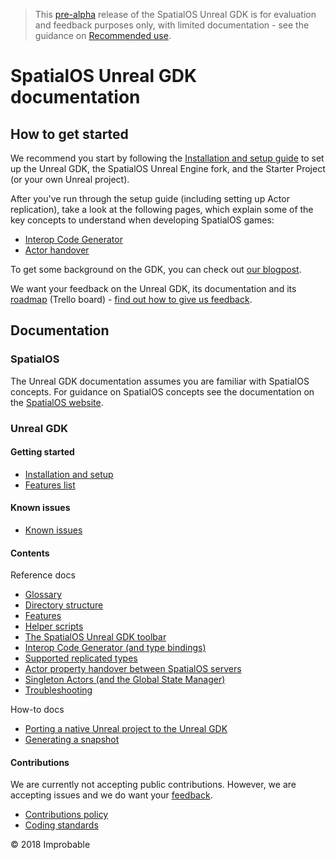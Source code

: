 > This [pre-alpha](https://docs.improbable.io/reference/latest/shared/release-policy#maturity-stages) release of the SpatialOS Unreal GDK is for evaluation and feedback purposes only, with limited documentation - see the guidance on [Recommended use](../README.md#recommended-use).

# SpatialOS Unreal GDK documentation

## How to get started
We recommend you start by following the [Installation and setup guide](setup-and-installing.md) to set up the Unreal GDK, the SpatialOS Unreal Engine fork, and the Starter Project (or your own Unreal project).

After you've run through the setup guide (including setting up Actor replication), take a look at the following pages, which explain some of the key concepts to understand when developing SpatialOS games:

* [Interop Code Generator](./content/interop.md)
* [Actor handover](./content/handover-between-server-workers.md)

To get some background on the GDK, you can check out [our blogpost](https://improbable.io/games/blog/spatialos-unreal-gdk-pre-alpha).

We want your feedback on the Unreal GDK, its documentation and its [roadmap](https://trello.com/b/7wtbtwmL/unreal-gdk-roadmap) (Trello board) - [find out how to give us feedback](../README.md#give-us-feedback).

## Documentation

### SpatialOS
The Unreal GDK documentation assumes you are familiar with SpatialOS concepts. For guidance on SpatialOS concepts see the documentation on the [SpatialOS website](https://docs.improbable.io/reference/latest/shared/concepts/spatialos).

### Unreal GDK

#### Getting started
* [Installation and setup](setup-and-installing.md)
* [Features list](features.md)

#### Known issues
* [Known issues](known-issues.md)

#### Contents

Reference docs
* [Glossary](content/glossary.md)
* [Directory structure](content/directory-structure.md)
* [Features](./features.md)
* [Helper scripts](content/helper-scripts.md)
* [The SpatialOS Unreal GDK toolbar](content/toolbar.md)
* [Interop Code Generator (and type bindings)](content/interop.md)
* [Supported replicated types](content/supported-replicated-types.md)
* [Actor property handover between SpatialOS servers](content/handover-between-server-workers.md)
* [Singleton Actors (and the Global State Manager)](content/singleton-actors.md)
* [Troubleshooting](content/troubleshooting.md)

How-to docs
* [Porting a native Unreal project to the Unreal GDK](content/porting-unreal-project-to-gdk.md)
* [Generating a snapshot](./content/generating-a-snapshot.md)

#### Contributions
We are currently not accepting public contributions. However, we are accepting issues and we do want your [feedback](../README.md#give-us-feedback).
* [Contributions policy](../.github/CONTRIBUTING.md)
* [Coding standards](contributions/unreal-gdk-coding-standards.md)

&copy; 2018 Improbable
